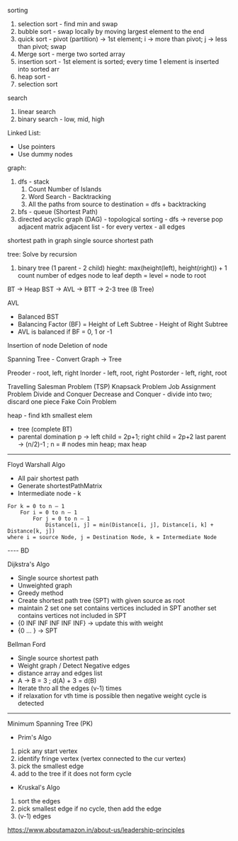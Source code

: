 sorting
1. selection sort - find min and swap
2. bubble sort - swap locally by moving largest element to the end
3. quick sort - pivot (partition) -> 1st element; i -> more than pivot; j -> less than pivot; swap
4. Merge sort - merge two sorted array
5. insertion sort - 1st element is sorted; every time 1 element is inserted into sorted arr
6. heap sort - 
7. selection sort

search
1. linear search
2. binary search - low, mid, high

Linked List:
- Use pointers
- Use dummy nodes

graph:
1. dfs - stack
    1. Count Number of Islands
    2. Word Search - Backtracking
    3. All the paths from source to destination = dfs + backtracking
2. bfs - queue (Shortest Path)
3. directed acyclic graph (DAG) -
    topological sorting - dfs -> reverse pop
adjacent matrix
adjacent list - for every vertex - all edges


shortest path in graph
single source shortest path



tree: Solve by recursion
1. binary tree (1 parent - 2 child)
    hieght: max(height(left), height(right)) + 1
            count number of edges
            node to leaf
    depth = level = node to root

BT -> Heap
BST -> AVL -> BTT -> 2-3 tree (B Tree)

AVL
- Balanced BST
- Balancing Factor (BF) = Height of Left Subtree - Height of Right Subtree
- AVL is balanced if BF = 0, 1 or -1



Insertion of node
Deletion of node


Spanning Tree - Convert Graph -> Tree

Preoder - root, left, right
Inorder - left, root, right
Postorder - left, right, root











Travelling Salesman Problem (TSP)
Knapsack Problem
Job Assignment Problem
Divide and Conquer
Decrease and Conquer - divide into two; discard one piece
Fake Coin Problem

heap - find kth smallest elem
- tree (complete BT)
- parental domination
p -> left child = 2p+1; right child = 2p+2
last parent -> (n/2)-1 ; n = # nodes
min heap; max heap

--------


Floyd Warshall Algo
- All pair shortest path
- Generate shortestPathMatrix
- Intermediate node - k
```
For k = 0 to n – 1 
    For i = 0 to n – 1 
        For j = 0 to n – 1 
            Distance[i, j] = min(Distance[i, j], Distance[i, k] + Distance[k, j])
where i = source Node, j = Destination Node, k = Intermediate Node
```


---- BD

Dijkstra's Algo
- Single source shortest path
- Unweighted graph
- Greedy method
- Create shortest path tree (SPT) with given source as root
- maintain 2 set
    one set contains vertices included in SPT
    another set contains vertices not included in SPT
- {0 INF INF INF INF INF} -> update this with weight
- {0 ... } -> SPT


Bellman Ford
- Single source shortest path
- Weight graph / Detect Negative edges
- distance array and edges list
- A -> B = 3 ; d(A) + 3 = d(B)
- Iterate thro all the edges (v-1) times
- if relaxation for vth time is possible then negative weight cycle is detected

-----

Minimum Spanning Tree (PK)
- Prim's Algo
1. pick any start vertex
2. identify fringe vertex (vertex connected to the cur vertex)
3. pick the smallest edge
4. add to the tree if it does not form cycle


- Kruskal's Algo
1. sort the edges
2. pick smallest edge
   if no cycle, then add the edge
3. (v-1) edges







https://www.aboutamazon.in/about-us/leadership-principles
